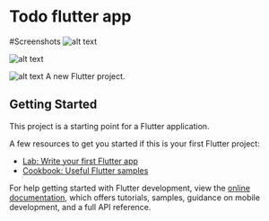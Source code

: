 # Todo flutter app

#Screenshots
![alt text](https://drive.google.com/file/d/1HCDMHfg1_K5rHI9-_Aq9NCtUpOLT1gZq/view)

![alt text](https://drive.google.com/file/d/1HHa9ur0g4Rfqk3p7zTx3uf8O3GI--Qc1/view?usp=share_link)

![alt text](https://drive.google.com/file/d/1HCIneCIg8q0LlwE0AZABlwXAQJ85JPnQ/view?usp=share_link)
A new Flutter project.

## Getting Started

This project is a starting point for a Flutter application.

A few resources to get you started if this is your first Flutter project:

- [Lab: Write your first Flutter app](https://docs.flutter.dev/get-started/codelab)
- [Cookbook: Useful Flutter samples](https://docs.flutter.dev/cookbook)

For help getting started with Flutter development, view the
[online documentation](https://docs.flutter.dev/), which offers tutorials,
samples, guidance on mobile development, and a full API reference.
